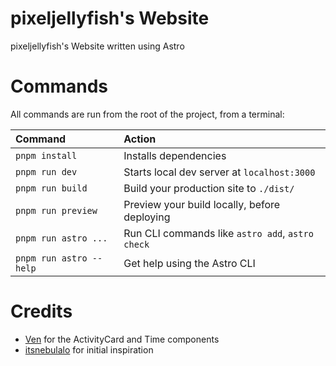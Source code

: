 # pixeljellyfish's Website

pixeljellyfish's Website written using Astro

# Commands

All commands are run from the root of the project, from a terminal:

| Command                 | Action                                           |
| :---------------------- | :----------------------------------------------- |
| `pnpm install`          | Installs dependencies                            |
| `pnpm run dev`          | Starts local dev server at `localhost:3000`      |
| `pnpm run build`        | Build your production site to `./dist/`          |
| `pnpm run preview`      | Preview your build locally, before deploying     |
| `pnpm run astro ...`    | Run CLI commands like `astro add`, `astro check` |
| `pnpm run astro --help` | Get help using the Astro CLI                     |

# Credits

- [Ven](https://github.com/ven) for the ActivityCard and Time components
- [itsnebulalo](https://github.com/itsnebulalol/itsnebula.net) for initial inspiration
